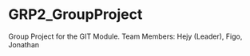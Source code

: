 # GRP2_GroupProject
 Group Project for the GIT Module.
 Team Members: Hejy (Leader), Figo, Jonathan
